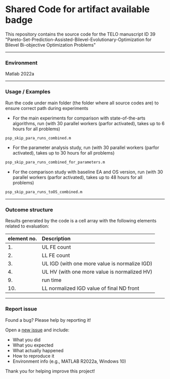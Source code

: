 #  Shared Code for artifact available badge

This repository contains the source code for the TELO manuscript ID 39  "Pareto-Set-Prediction-Assisted-Bilevel-Evolutionary-Optimization for Bilevel Bi-objective Optimization Problems"

---
### Environment
Matlab 2022a

---
### **Usage / Examples**

Run the code under main folder (the folder where all source codes are) to ensure correct path during experiments

- For the main experiments for comparison with state-of-the-arts algorithms, run (with 30 parallel workers (parfor activated), takes up to 6 hours for all problems)

```markdown
psp_skip_para_runs_combined.m
```

- For the parameter analysis study, run  (with 30 parallel workers (parfor activated), takes up to 30 hours for all problems)


```markdown
psp_skip_para_runs_combined_for_parameters.m 
```

- For the comparison study with baseline EA and OS version, run (with 30 parallel workers (parfor activated), takes up to 48 hours for all problems)

```markdown
psp_skip_para_runs_toOS_combined.m
````


---
### **Outcome structure**

Results generated by the code is a cell array with the following elements related to evaluation:


|element no. | Description |
|:--- | :---|
|1.  | UL FE count |
|2.  | LL FE count|
|3.  | UL IGD (with one more value is normalize IGD) 
|4.  | UL HV (with one more value is normalized HV)|  
|9.  | run time|  
|10. | LL normalized IGD value of final ND front|   



---
### **Report issue**

Found a bug? Please help by reporting it!

Open a [new issue](https://github.com/arielBWong/Pareto-Set-Prediction-Assisted-Bilevel-Evolutionary-Optimization/issues) and include:
   - What you did
   - What you expected
   - What actually happened
   - How to reproduce it
   - Environment info (e.g., MATLAB R2022a, Windows 10)

Thank you for helping improve this project!
